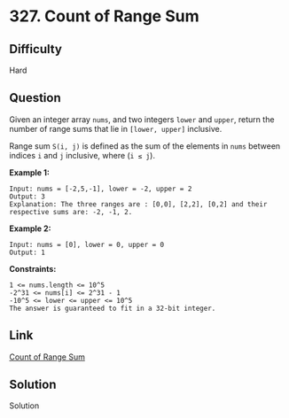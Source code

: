 # 327. Count of Range Sum

## Difficulty

Hard

## Question

Given an integer array `nums`, and two integers `lower` and `upper`, return the number of range sums that lie in `[lower, upper]` inclusive.

Range sum `S(i, j)` is defined as the sum of the elements in `nums` between indices `i` and `j` inclusive, where (`i ≤ j`).

**Example 1:**

    Input: nums = [-2,5,-1], lower = -2, upper = 2
    Output: 3
    Explanation: The three ranges are : [0,0], [2,2], [0,2] and their respective sums are: -2, -1, 2.

**Example 2:**

    Input: nums = [0], lower = 0, upper = 0
    Output: 1

**Constraints:**

    1 <= nums.length <= 10^5
    -2^31 <= nums[i] <= 2^31 - 1
    -10^5 <= lower <= upper <= 10^5
    The answer is guaranteed to fit in a 32-bit integer.

## Link

[Count of Range Sum](https://leetcode.com/problems/count-of-range-sum/)

## Solution

Solution
